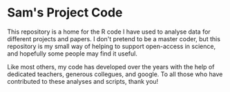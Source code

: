 # Sam's Project Code

This repository is a home for the R code I have used to analyse data for different projects and papers. I don't pretend to be a master coder, but this repository is my small way of helping to support open-access in science, and hopefully some people may find it useful. 

Like most others, my code has developed over the years with the help of dedicated teachers, generous collegues, and google. To all those who have contributed to these analyses and scripts, thank you!

